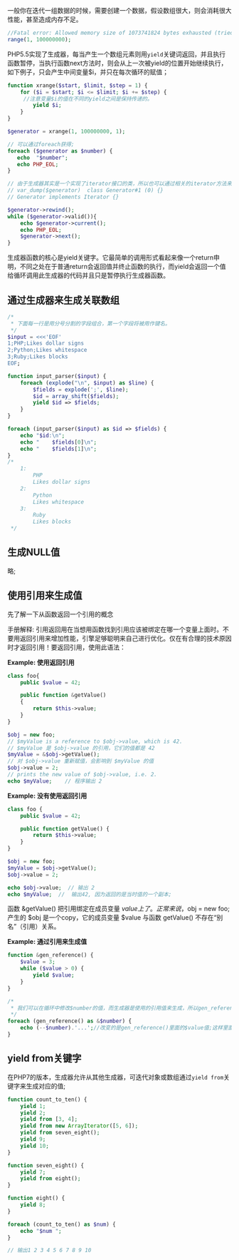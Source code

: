一般你在迭代一组数据的时候，需要创建一个数据，假设数组很大，则会消耗很大性能，甚至造成内存不足。

```php
//Fatal error: Allowed memory size of 1073741824 bytes exhausted (tried to allocate 32 bytes) 
range(1, 100000000);
```

PHP5.5实现了生成器，每当产生一个数组元素则用`yield`关键词返回，并且执行函数暂停，当执行函数next方法时，则会从上一次被yield的位置开始继续执行，如下例子，只会产生中间变量$i，并只在每次循环的赋值；


```php
function xrange($start, $limit, $step = 1) {
    for ($i = $start; $i <= $limit; $i += $step) {
     //注意变量$i的值在不同的yield之间是保持传递的。
        yield $i;
    }
}

$generator = xrange(1, 100000000, 1);

// 可以通过foreach获得;
foreach ($generator as $number) {
   echo  "$number";
   echo PHP_EOL;
}

// 由于生成器其实是一个实现了iterator接口的类，所以也可以通过相关的iterator方法来迭代
// var_dump($generator)  class Generator#1 (0) {}
// Generator implements Iterator {}

$generator->rewind();
while ($generator->valid()){
    echo $generator->current();
    echo PHP_EOL;
    $generator->next();
}
```

生成器函数的核心是yield关键字。它最简单的调用形式看起来像一个return申明，不同之处在于普通return会返回值并终止函数的执行，而yield会返回一个值给循环调用此生成器的代码并且只是暂停执行生成器函数。

## 通过生成器来生成关联数组

```php
/*
 * 下面每一行是用分号分割的字段组合，第一个字段将被用作键名。
 */
$input = <<<'EOF'
1;PHP;Likes dollar signs
2;Python;Likes whitespace
3;Ruby;Likes blocks
EOF;

function input_parser($input) {
    foreach (explode("\n", $input) as $line) {
        $fields = explode(';', $line);
        $id = array_shift($fields);
        yield $id => $fields;
    }
}

foreach (input_parser($input) as $id => $fields) {
    echo "$id:\n";
    echo "    $fields[0]\n";
    echo "    $fields[1]\n";
}
/*
    1:
        PHP
        Likes dollar signs
    2:
        Python
        Likes whitespace
    3:
        Ruby
        Likes blocks
 */
```

## 生成NULL值

略; 

## 使用引用来生成值 

先了解一下从函数返回一个引用的概念

手册解释: 引用返回用在当想用函数找到引用应该被绑定在哪一个变量上面时。不要用返回引用来增加性能，引擎足够聪明来自己进行优化。仅在有合理的技术原因时才返回引用！要返回引用，使用此语法：

**Example: 使用返回引用**

```php
class foo{
    public $value = 42;

    public function &getValue()
    {
        return $this->value;
    }
}

$obj = new foo;
// $myValue is a reference to $obj->value, which is 42.
// $myValue 是 $obj->value 的引用，它们的值都是 42
$myValue = &$obj->getValue();
// 对 $obj->value 重新赋值，会影响到 $myValue 的值
$obj->value = 2;
// prints the new value of $obj->value, i.e. 2.
echo $myValue;    // 程序输出 2
```

**Example: 没有使用返回引用**

```php
class foo {
    public $value = 42;

    public function getValue() {
        return $this->value;
    }
}

$obj = new foo;
$myValue = $obj->getValue();
$obj->value = 2;

echo $obj->value;  // 输出 2
echo $myValue; 	//  输出42, 因为返回的是当时值的一个副本;
```

函数 &getValue() 把引用绑定在成员变量 $value 上了。正常来说，$obj = new foo; 产生的 $obj 是一个copy，它的成员变量 $value 与函数 getValue() 不存在“别名”（引用）关系。

**Example: 通过引用来生成值**

```php
function &gen_reference() {
    $value = 3;
    while ($value > 0) {
        yield $value;
    }
}

/*
 * 我们可以在循环中修改$number的值，而生成器是使用的引用值来生成，所以gen_reference()内部的$value值也会跟着变化。
 */
foreach (gen_reference() as &$number) {
    echo (--$number).'...';//改变的是gen_reference()里面的$value值;这样里面的循环就不是死循环了。
}
```

##  yield from关键字

在PHP7的版本，生成器允许从其他生成器，可迭代对象或数组通过`yield from`关键字来生成对应的值;


```php
function count_to_ten() {
    yield 1;
    yield 2;
    yield from [3, 4];
    yield from new ArrayIterator([5, 6]);
    yield from seven_eight();
    yield 9;
    yield 10;
}

function seven_eight() {
    yield 7;
    yield from eight();
}

function eight() {
    yield 8;
}

foreach (count_to_ten() as $num) {
    echo "$num ";
}

// 输出1 2 3 4 5 6 7 8 9 10 
```